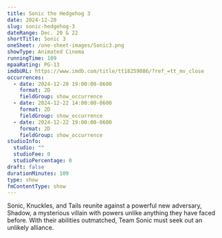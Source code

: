 ```yaml
---
title: Sonic the Hedgehog 3
date: 2024-12-20
slug: sonic-hedgehog-3
dateRange: Dec. 20 & 22
shortTitle: Sonic 3
oneSheet: /one-sheet-images/Sonic3.png
showType: Animated Cinema
runningTime: 109
mpaaRating: PG-13
imdbURL: https://www.imdb.com/title/tt18259086/?ref_=tt_mv_close
occurrences:
  - date: 2024-12-20 19:00:00-0600
    format: 2D
    fieldGroup: show_occurrence
  - date: 2024-12-22 14:00:00-0600
    format: 2D
    fieldGroup: show_occurrence
  - date: 2024-12-22 19:00:00-0600
    format: 2D
    fieldGroup: show_occurrence
studioInfo:
  studio: ""
  studioFee: 0
  studioPercentage: 0
draft: false
durationMinutes: 109
type: show
fmContentType: show
---
```

Sonic, Knuckles, and Tails reunite against a powerful new adversary, Shadow, a mysterious villain with powers unlike anything they have faced before. With their abilities outmatched, Team Sonic must seek out an unlikely alliance.